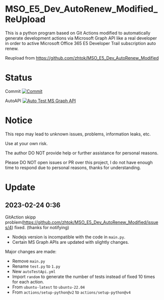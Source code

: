# MSO_E5_Dev_AutoRenew_Modified_ReUpload
This is a python program based on Git Actions modified to automatically generate development actions via Microsoft Graph API like a real developer in order to active Microsoft Office 365 E5 Developer Trail subscription auto renew.

Reupload from https://github.com/zhtok/MSO_E5_Dev_AutoRenew_Modified

# Status
Commit [![Commit](https://github.com/1stlast69/MakakoV2/actions/workflows/Commit.yml/badge.svg)](https://github.com/1stlast69/MakakoV2/actions/workflows/Commit.yml)

AutoAPI [![Auto Test MS Graph API](https://github.com/1stlast69/MakakoV2/actions/workflows/autoTestApi.yml/badge.svg)](https://github.com/1stlast69/MakakoV2/actions/workflows/autoTestApi.yml)

# Notice
This repo may lead to unknown issues, problems, information leaks, etc. 

Use at your own risk.

The author DO NOT provide help or further assistance for personal reasons.

Please DO NOT open issues or PR over this project, I do not have enough time to respond due to personal reasons, thanks for understanding.

# Update
## 2023-02-24 0:36
GitAction skipp problem(https://github.com/zhtok/MSO_E5_Dev_AutoRenew_Modified/issues/4) fixed. (thanks for notifying)
- Nodejs version is incompatible with the code in ```main.py```. 
- Certain MS Graph APIs are updated with slightly changes.

Major changes are made:
- Remove ```main.py``` 
- Rename ```test.py``` to ```1.py```
- New ```autoTestApi.yml```
- Import ```random``` to generate the number of tests instead of fixed 10 times for each action.
- From ```ubuntu-latest``` to ```ubuntu-22.04```
- From ```actions/setup-python@v2``` to ```actions/setup-python@v4```
